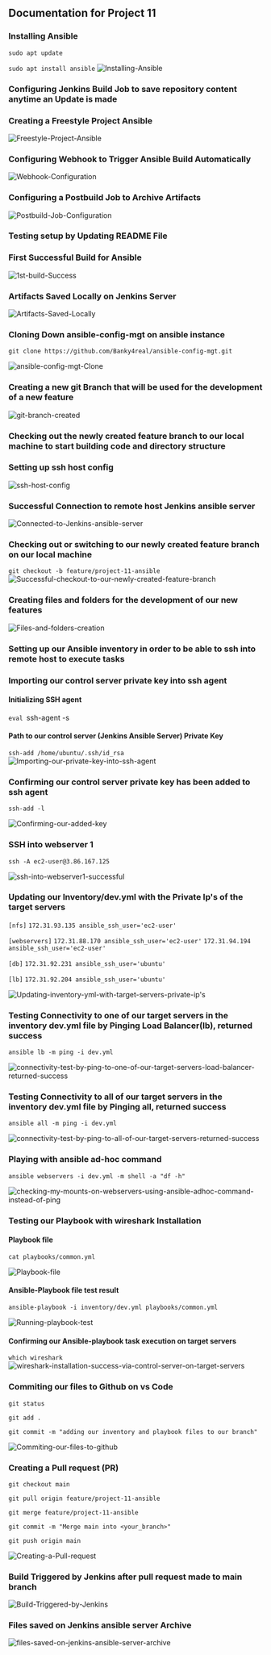## **Documentation for Project 11**

### Installing Ansible
`sudo apt update`

`sudo apt install ansible`
![Installing-Ansible](./Images/Ansible-installation.png)

### Configuring Jenkins Build Job to save repository content anytime an Update is made

### Creating a Freestyle Project Ansible

![Freestyle-Project-Ansible](./Images/Freestyle-Project-Ansible-Created-on-Jenkins.png)

### Configuring Webhook to Trigger Ansible Build Automatically

![Webhook-Configuration](./Images/Webhook-successfully-created-to-trigger-ansible-build.png)

### Configuring a Postbuild Job to Archive Artifacts

![Postbuild-Job-Configuration](./Images/Configuring-a-postbuild-job-to-archive-all-our-artifacts.png)

### Testing setup by Updating README File

### First Successful Build for Ansible

![1st-build-Success](./Images/1st-build-Success.png)

### Artifacts Saved Locally on Jenkins Server

![Artifacts-Saved-Locally](./Images/Artifacts-saved-locally-on-Jenkins-Server.png)

### Cloning Down ansible-config-mgt on ansible instance
`git clone https://github.com/Banky4real/ansible-config-mgt.git`

![ansible-config-mgt-Clone](./Images/Successful-Clone-of-ansible-config-mgt-repo-on-ansible-instance.png)

### Creating a new git Branch that will be used for the development of a new feature

![git-branch-created](./Images/Created-a-new-git-branch.png)

### Checking out the newly created feature branch to our local machine to start building code and directory structure

### Setting up ssh host config

![ssh-host-config](./Images/Config-file-for-remote-connection-on-Local-Machine.png)

### Successful Connection to remote host Jenkins ansible server

![Connected-to-Jenkins-ansible-server](./Images/Successful-connection-to-our-Jenkins-ansible-server.png)

### Checking out or switching to our newly created feature branch on our local machine

`git checkout -b feature/project-11-ansible`
![Successful-checkout-to-our-newly-created-feature-branch](./Images/Successful-checkout-to-our-newly-created-feature-branch-on-local-machine.png)

### Creating files and folders for the development of our new features

![Files-and-folders-creation](./Images/Creating-our-files-and-folders-for-the-development-of-a-new-feature.png)

### Setting up our Ansible inventory in order to be able to ssh into remote host to execute tasks

### Importing our control server private key into ssh agent

#### Initializing SSH agent
`eval `ssh-agent -s` `

#### Path to our control server (Jenkins Ansible Server) Private Key
`ssh-add /home/ubuntu/.ssh/id_rsa`
![Importing-our-private-key-into-ssh-agent](./Images/Importing-our-private-key-into-ssh-agent.png)

### Confirming our control server private key has been added to ssh agent

`ssh-add -l`

![Confirming-our-added-key](./Images/Confirming-our-added-key.png)

### SSH into webserver 1

`ssh -A ec2-user@3.86.167.125`

![ssh-into-webserver1-successful](./Images/Successful-ssh-into-webserver-1.png)

### Updating our Inventory/dev.yml with the Private Ip's of the target servers

` [nfs] `
` 172.31.93.135 ansible_ssh_user='ec2-user' `

` [webservers] `
` 172.31.88.170 ansible_ssh_user='ec2-user' ` 
` 172.31.94.194 ansible_ssh_user='ec2-user' `

` [db] `
` 172.31.92.231 ansible_ssh_user='ubuntu' `

` [lb] `
` 172.31.92.204 ansible_ssh_user='ubuntu' `

![Updating-inventory-yml-with-target-servers-private-ip's](./Images/Updating-inventory-yml-with-target-servers-private-ip's.png)

### Testing Connectivity to one of our target servers in the inventory dev.yml file by Pinging Load Balancer(lb), returned success

`ansible lb -m ping -i dev.yml`

![connectivity-test-by-ping-to-one-of-our-target-servers-load-balancer-returned-success](./Images/connectivity-test-by-ping-to-one-of-our-target-servers-load-balancer-returned-success.png)

### Testing Connectivity to all of our target servers in the inventory dev.yml file by Pinging all, returned success

`ansible all -m ping -i dev.yml`

![connectivity-test-by-ping-to-all-of-our-target-servers-returned-success](./Images/connectivity-test-by-ping-to-all-of-our-target-servers-returned-success.png)

### Playing with ansible ad-hoc command

`ansible webservers -i dev.yml -m shell -a "df -h"`

![checking-my-mounts-on-webservers-using-ansible-adhoc-command-instead-of-ping](./Images/checking-my-mounts-on-webservers-using-shell-command-instead-of-ping.png)

### Testing our Playbook with wireshark Installation

#### Playbook file

`cat playbooks/common.yml`

![Playbook-file](./Images/Playbook-file.png)

#### Ansible-Playbook file test result

`ansible-playbook -i inventory/dev.yml playbooks/common.yml`

![Running-playbook-test](./Images/Running-playbook-tasks.png)


#### Confirming our Ansible-playbook task execution on target servers

`which wireshark`
![wireshark-installation-success-via-control-server-on-target-servers](./Images/wireshark-installation-success-via-control-server-on-target-servers.png)

### Commiting our files to Github on vs Code

`git status`

`git add .`

`git commit -m "adding our inventory and playbook files to our branch"`

![Commiting-our-files-to-github](./Images/Commiting-our-files-to-github.png)

### Creating a Pull request (PR)

`git checkout main`

`git pull origin feature/project-11-ansible`

`git merge feature/project-11-ansible`

`git commit -m "Merge main into <your_branch>"`

`git push origin main`

![Creating-a-Pull-request](./Images/creating-a-pull-request-from-feature-branch-to-our-main-branch.png)

### Build Triggered by Jenkins after pull request made to main branch

![Build-Triggered-by-Jenkins](./Images/build-successful-on-jenkins.png)

### Files saved on Jenkins ansible server Archive

![files-saved-on-jenkins-ansible-server-archive](./Images/files-saved-on-jenkins-ansible-server-archive.png)